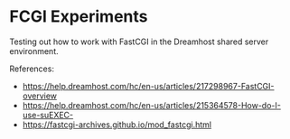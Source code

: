 # FCGI Experiments

Testing out how to work with FastCGI in the Dreamhost shared server environment.

References:

* <https://help.dreamhost.com/hc/en-us/articles/217298967-FastCGI-overview>
* <https://help.dreamhost.com/hc/en-us/articles/215364578-How-do-I-use-suEXEC->
* <https://fastcgi-archives.github.io/mod_fastcgi.html>